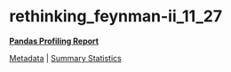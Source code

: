 # rethinking_feynman-ii_11_27

[**Pandas Profiling Report**](https://epistasislab.github.io/pmlb/profile/rethinking_feynman-ii_11_27.html)

[Metadata](metadata.yaml) | [Summary Statistics](summary_stats.tsv)


